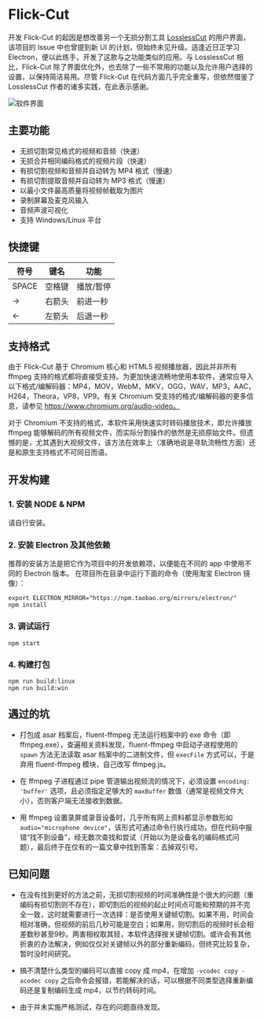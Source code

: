 # Flick-Cut

开发 Flick-Cut 的起因是想改善另一个无损分割工具
[LosslessCut](https://github.com/mifi/lossless-cut) 的用户界面，该项目的 Issue
中也曾提到新 UI 的计划，但始终未见升级。适逢近日正学习
Electron，便以此练手，开发了这款与之功能类似的应用。与 LosslessCut
相比，Flick-Cut
除了界面优化外，也去除了一些不常用的功能以及允许用户选择的设置，以保持简洁易用。尽管
Flick-Cut 在代码方面几乎完全重写，但依然借鉴了 LosslessCut
作者的诸多实践，在此表示感谢。

![软件界面](https://raw.githubusercontent.com/metadream/apps-flick-cut/master/screenshot.png)

## 主要功能

- 无损切割常见格式的视频和音频（快速）
- 无损合并相同编码格式的视频片段（快速）
- 有损切割视频和音频并自动转为 MP4 格式（慢速）
- 有损切割提取音频并自动转为 MP3 格式（慢速）
- 以最小文件最高质量将视频帧截取为图片
- 录制屏幕及麦克风输入
- 音频声波可视化
- 支持 Windows/Linux 平台

## 快捷键

| 符号  | 键名   | 功能      |
| ----- | ------ | --------- |
| SPACE | 空格键 | 播放/暂停 |
| ->    | 右箭头 | 前进一秒  |
| <-    | 左箭头 | 后退一秒  |

## 支持格式

由于 Flick-Cut 基于 Chromium 核心和 HTML5 视频播放器，因此并非所有 ffmpeg
支持的格式都将直接受支持。为更加快速流畅地使用本软件，通常应导入以下格式/编解码器：MP4，MOV，WebM，MKV，OGG，WAV，MP3，AAC，H264，Theora，VP8，VP9。有关
Chromium 受支持的格式/编解码器的更多信息，请参见
https://www.chromium.org/audio-video。

对于 Chromium 不支持的格式，本软件采用快速实时转码播放技术，即允许播放 ffmpeg
能够解码的所有视频文件，而实际分割操作的依然是无损原始文件。但遗憾的是，尤其遇到大视频文件，该方法在效率上（准确地说是寻轨流畅性方面）还是和原生支持格式不可同日而语。

## 开发构建

### 1. 安装 NODE & NPM

请自行安装。

### 2. 安装 Electron 及其他依赖

推荐的安装方法是把它作为项目中的开发依赖项，以便能在不同的 app 中使用不同的
Electron 版本。 在项目所在目录中运行下面的命令（使用淘宝 Electron 镜像）：

```
export ELECTRON_MIRROR="https://npm.taobao.org/mirrors/electron/"
npm install
```

### 3. 调试运行

```
npm start
```

### 4. 构建打包

```
npm run build:linux
npm run build:win
```

## 遇过的坑

- 打包成 asar 档案后，fluent-ffmpeg 无法运行档案中的 exe 命令（即
  ffmpeg.exe），查遍相关资料发现，fluent-ffmpeg 中启动子进程使用的 `spawn`
  方法无法读取 asar 档案中的二进制文件，但 `execFile` 方式可以，于是弃用
  fluent-ffmpeg 模块，自己改写 ffmpeg.js。

- 在 ffmpeg 子进程通过 pipe 管道输出视频流的情况下，必须设置
  `encoding: 'buffer'` 选项，且必须指定足够大的 `maxBuffer`
  数值（通常是视频文件大小），否则客户端无法接收到数据。

- 用 ffmpeg 设置录屏或录音设备时，几乎所有网上资料都显示参数形如
  `audio="microphone device"`，该形式可通过命令行执行成功，但在代码中报错“找不到设备”，经无数次查找和尝试（开始以为是设备名的编码格式问题），最后终于在仅有的一篇文章中找到答案：去掉双引号。

## 已知问题

- 在没有找到更好的方法之前，无损切割视频的时间准确性是个很大的问题（重编码有损切割则不存在），即切割后的视频的起止时间点可能和预期的并不完全一致，这时就需要进行一次选择：是否使用关键帧切割。如果不用，时间会相对准确，但视频的前后几秒可能是空白；如果用，则切割后的视频时长会相差数秒甚至9秒。两害相权取其轻，本软件选择按关键帧切割。或许会有其他折衷的办法解决，例如仅仅对关键帧以外的部分重新编码，但终究比较复杂，暂时没时间研究。

- 搞不清楚什么类型的编码可以直接 copy 成 mp4，在增加 `-vcodec copy -acodec copy`
  之后命令会报错，若能解决的话，可以根据不同类型选择重新编码还是复制编码生成
  mp4，以节约转码时间。

- 由于并未实施严格测试，存在的问题亟待发现。
